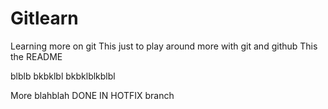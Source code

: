 # Gitlearn
Learning more on git
This just to play around more with git and github
This the README

blblb
bkbklbl
bkbklblkblbl

More blahblah
DONE IN HOTFIX branch